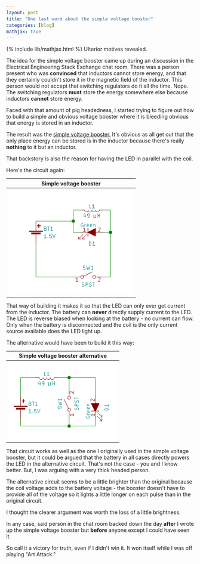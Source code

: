 ```yaml
---
layout: post
title: "One last word about the simple voltage booster"
categories: [blog]
mathjax: true
--- 
```

{% include lib/mathjax.html %}
Ulterior motives revealed.

The idea for the simple voltage booster came up during an discussion in the Electrical Engineering Stack Exchange chat room.  There was a person present who was **convinced** that inductors cannot store energy, and that they certainly couldn't store it in the magnetic field of the inductor.  This person would not accept that switching regulators do it all the time.  Nope.  The switching regulators **must** store the energy somewhere else because inductors **cannot** store energy.

Faced with that amount of pig headedness, I started trying to figure out how to build a simple and obvious voltage booster where it is bleeding obvious that energy is stored in an inductor.

The result was the [simple voltage booster.](voltagebooster) It's obvious as all get out that the only place energy can be stored is in the inductor because there's really **nothing** to it but an inductor.

That backstory is also the reason for having the LED in parallel with the coil.

Here's the circuit again:

|Simple voltage booster|
|----------------------|
|![booster circuit](/assets/voltagebooster/boostercircuit.png)|

That way of building it makes it so that the LED can only ever get current from the inductor.  The battery can **never** directly supply current to the LED.  The LED is reverse biased when looking at the battery - no current can flow.  Only when the battery is disconnected and the coil is the only current source available does the LED light up.

The alternative would have been to build it this way:

|Simple voltage booster alternative|
|----------------------|
|![booster circuit](/assets/voltagebooster/boostercircuit_alternative.png)|

That circuit works as well as the one I originally used in the simple voltage booster, but it could be argued that the battery in all cases directly powers the LED in the alternative circuit.  That's not the case - you and I know better.  But, I was arguing with a very thick headed person.

The alternative circuit seems to be a little brighter than the original because the coil voltage adds to the battery voltage - the booster doesn't have to provide all of the voltage so it lights a little longer on each pulse than in the original circuit.

I thought the clearer argument was worth the loss of  a little brightness.

In any case, said person in the chat room backed down the day **after** I wrote up the simple voltage booster but **before** anyone except I could have seen it.

So call it a victory for truth, even if I didn't win it.  It won itself while I was off playing "Art Attack."



